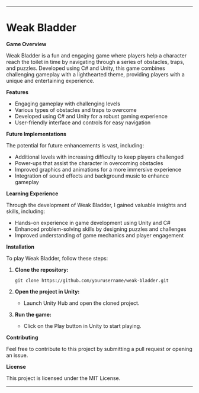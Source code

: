 
---

# Weak Bladder

**Game Overview**

Weak Bladder is a fun and engaging game where players help a character reach the toilet in time by navigating through a series of obstacles, traps, and puzzles. Developed using C# and Unity, this game combines challenging gameplay with a lighthearted theme, providing players with a unique and entertaining experience.

**Features**

- Engaging gameplay with challenging levels
- Various types of obstacles and traps to overcome
- Developed using C# and Unity for a robust gaming experience
- User-friendly interface and controls for easy navigation

**Future Implementations**

The potential for future enhancements is vast, including:

- Additional levels with increasing difficulty to keep players challenged
- Power-ups that assist the character in overcoming obstacles
- Improved graphics and animations for a more immersive experience
- Integration of sound effects and background music to enhance gameplay

**Learning Experience**

Through the development of Weak Bladder, I gained valuable insights and skills, including:

- Hands-on experience in game development using Unity and C#
- Enhanced problem-solving skills by designing puzzles and challenges
- Improved understanding of game mechanics and player engagement

**Installation**

To play Weak Bladder, follow these steps:

1. **Clone the repository:**
   ```
   git clone https://github.com/yourusername/weak-bladder.git
   ```

2. **Open the project in Unity:**
   - Launch Unity Hub and open the cloned project.

3. **Run the game:**
   - Click on the Play button in Unity to start playing.

**Contributing**

Feel free to contribute to this project by submitting a pull request or opening an issue.

**License**

This project is licensed under the MIT License.

---

